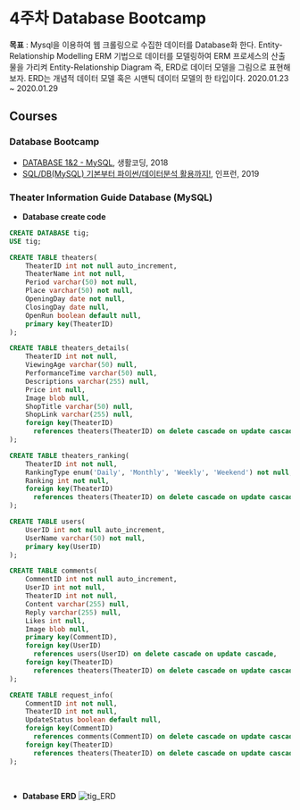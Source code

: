 4주차 Database Bootcamp
=========================

**목표** : Mysql을 이용하여 웹 크롤링으로 수집한 데이터를 Database화 한다. Entity-Relationship Modelling ERM 기법으로 데이터를 모델링하여 ERM 프로세스의 산출물을 가리켜 Entity-Relationship Diagram 즉, ERD로 데이터 모델을 그림으로 표현해보자. ERD는 개념적 데이터 모델 혹은 시맨틱 데이터 모델의 한 타입이다. 2020.01.23 ~ 2020.01.29

Courses
-------

### Database Bootcamp
- [DATABASE 1&2 - MySQL](https://www.inflearn.com/course/database-2-mysql-%EA%B0%95%EC%A2%8C), 생활코딩, 2018
- [SQL/DB(MySQL) 기본부터 파이썬/데이터분석 활용까지!](https://www.inflearn.com/course/SQL-DB-MYSQL-%ED%8C%8C%EC%9D%B4%EC%8D%AC-%EB%8D%B0%EC%9D%B4%ED%84%B0%EB%B6%84%EC%84%9D), 인프런, 2019

### Theater Information Guide Database (MySQL)
- **Database create code**

```sql
CREATE DATABASE tig;
USE tig;

CREATE TABLE theaters(
	TheaterID int not null auto_increment,
    TheaterName int not null,
    Period varchar(50) not null,
    Place varchar(50) not null,
    OpeningDay date not null,
    ClosingDay date null,
    OpenRun boolean default null,
    primary key(TheaterID)
);

CREATE TABLE theaters_details(
	TheaterID int not null,
    ViewingAge varchar(50) null,
    PerformanceTime varchar(50) null,
    Descriptions varchar(255) null, 
    Price int null,
	Image blob null,
    ShopTitle varchar(50) null,
    ShopLink varchar(255) null,
    foreign key(TheaterID)
      references theaters(TheaterID) on delete cascade on update cascade
);

CREATE TABLE theaters_ranking(
	TheaterID int not null,
	RankingType enum('Daily', 'Monthly', 'Weekly', 'Weekend') not null,
    Ranking int not null,
    foreign key(TheaterID)
      references theaters(TheaterID) on delete cascade on update cascade
);

CREATE TABLE users(
	UserID int not null auto_increment,
	UserName varchar(50) not null,
    primary key(UserID)
);

CREATE TABLE comments(
	CommentID int not null auto_increment,
    UserID int not null,
	TheaterID int not null,
    Content varchar(255) null,
    Reply varchar(255) null,
	Likes int null,
    Image blob null,
    primary key(CommentID),
    foreign key(UserID)
      references users(UserID) on delete cascade on update cascade,
	foreign key(TheaterID)
      references theaters(TheaterID) on delete cascade on update cascade
);

CREATE TABLE request_info(
    CommentID int not null,
    TheaterID int not null,
    UpdateStatus boolean default null,
    foreign key(CommentID)
      references comments(CommentID) on delete cascade on update cascade,
    foreign key(TheaterID)
      references theaters(TheaterID) on delete cascade on update cascade
);
```

<br>

- **Database ERD**
![tig_ERD](https://user-images.githubusercontent.com/48443734/73184993-a474b800-4160-11ea-853f-eec0962a6e2c.png)
